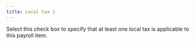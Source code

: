 ```yaml
---
title: Local tax 1
---
```



Select this check box to specify that at least one local tax is applicable to this payroll item.
